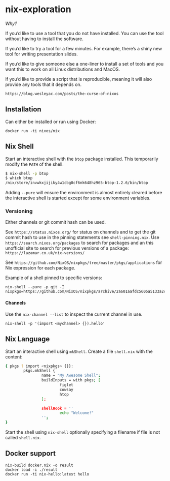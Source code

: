 # nix-exploration

_Why?_

If you’d like to use a tool that you do not have installed. You can use the tool without having to install the software.

If you’d like to try a tool for a few minutes. For example, there’s a shiny new tool for writing presentation slides.

If you’d like to give someone else a one-liner to install a set of tools and you want this to work on all Linux distributions and MacOS.

If you’d like to provide a script that is reproducible, meaning it will also provide any tools that it depends on.

`https://blog.wesleyac.com/posts/the-curse-of-nixos`

## Installation

Can either be installed or run using Docker:

    docker run -ti nixos/nix

## Nix Shell

Start an interactive shell with the `btop` package installed. This temporarily modify the `PATH` of the shell.

```bash
$ nix-shell -p btop
$ which btop
/nix/store/invwkxjijiky4w1cbg0cf6nk648hz965-btop-1.2.6/bin/btop
```
Adding `--pure` will ensure the environment is almost entirely cleared before the interactive shell is started except for some environment variables.

### Versioning

Either channels or git commit hash can be used.

See `https://status.nixos.org/` for status on channels and to get the git commit hash to use in the pinning statements see `shell-pinning.nix`.
Use `https://search.nixos.org/packages` to search for packages and an this unofficial site to search for previous versions of a package: `https://lazamar.co.uk/nix-versions/`

See `https://github.com/NixOS/nixpkgs/tree/master/pkgs/applications` for Nix expression for each package.

Example of a shell pinned to specific versions:

	nix-shell --pure -p git -I nixpkgs=https://github.com/NixOS/nixpkgs/archive/2a601aafdc5605a5133a2ca506a34a3a73377247.tar.gz


#### Channels

Use the `nix-channel --list` to inspect the current channel in use.

    nix-shell -p '(import <mychannel> {}).hello'

## Nix Language

Start an interactive shell using `mkShell`. Create a file `shell.nix` with the content:

```bash
{ pkgs ? import <nixpkgs> {}}:
        pkgs.mkShell {
                name = "My Awesome Shell"; 
                buildInputs = with pkgs; [
                        figlet
                        cowsay
                        htop
                ];

                shellHook = ''
                        echo "Welcome!"
                '';
}
```
Start the shell using `nix-shell` optionally specifying a filename if file is not called `shell.nix`.

## Docker support

    nix-build docker.nix -o result
    docker load -i ./result
    docker run -ti nix-hello:latest hello
